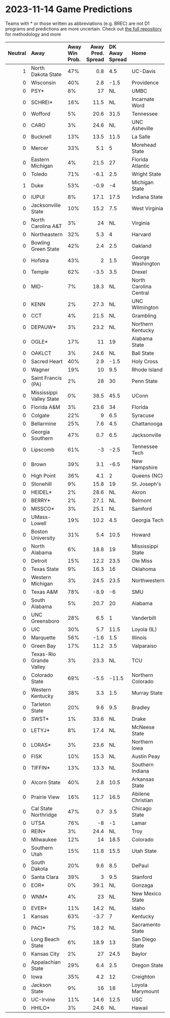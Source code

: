 # 2023-11-14 Game Predictions
Teams with * or those written as abbreviations (e.g. BREC) are not D1 programs and predictions are more uncertain. Check out [the full repository](https://github.com/grdavis/college-basketball-elo) for methodology and more

|   Neutral | Away                     | Away Win Prob.   |   Away Pred. Spread | DK Away Spread   | Home                   | Home Win Prob.   |   Home Pred. Spread |
|----------:|:-------------------------|:-----------------|--------------------:|:-----------------|:-----------------------|:-----------------|--------------------:|
|         1 | North Dakota State       | 47%              |                 0.8 | 4.5              | UC-Davis               | 53%              |                -0.8 |
|         0 | Wisconsin                | 40%              |                 2.8 | -1.5             | Providence             | 60%              |                -2.8 |
|         0 | PSY*                     | 8%               |                17   | NL               | UMBC                   | 92%              |               -17   |
|         0 | SCHREI*                  | 16%              |                11.5 | NL               | Incarnate Word         | 84%              |               -11.5 |
|         0 | Wofford                  | 5%               |                20.6 | 31.5             | Tennessee              | 95%              |               -20.6 |
|         0 | CARO                     | 3%               |                24.6 | NL               | UNC Asheville          | 97%              |               -24.6 |
|         0 | Bucknell                 | 13%              |                13.5 | 11.5             | La Salle               | 87%              |               -13.5 |
|         0 | Mercer                   | 33%              |                 5.1 | 5                | Morehead State         | 67%              |                -5.1 |
|         0 | Eastern Michigan         | 4%               |                21.5 | 27               | Florida Atlantic       | 96%              |               -21.5 |
|         0 | Toledo                   | 71%              |                -6.1 | 2.5              | Wright State           | 29%              |                 6.1 |
|         1 | Duke                     | 53%              |                -0.9 | -4               | Michigan State         | 47%              |                 0.9 |
|         0 | IUPUI                    | 8%               |                17.1 | 17.5             | Indiana State          | 92%              |               -17.1 |
|         0 | Jacksonville State       | 10%              |                15.2 | 7.5              | West Virginia          | 90%              |               -15.2 |
|         0 | North Carolina A&T       | 3%               |                24   | NL               | Virginia               | 97%              |               -24   |
|         0 | Northeastern             | 32%              |                 5.3 | 4                | Harvard                | 68%              |                -5.3 |
|         0 | Bowling Green State      | 42%              |                 2.4 | 2.5              | Oakland                | 58%              |                -2.4 |
|         0 | Hofstra                  | 43%              |                 2   | 1.5              | George Washington      | 57%              |                -2   |
|         0 | Temple                   | 62%              |                -3.5 | 3.5              | Drexel                 | 38%              |                 3.5 |
|         0 | MID-                     | 7%               |                18.3 | NL               | North Carolina Central | 93%              |               -18.3 |
|         0 | KENN                     | 2%               |                27.3 | NL               | UNC Wilmington         | 98%              |               -27.3 |
|         0 | CCT                      | 4%               |                21.5 | NL               | Grambling              | 96%              |               -21.5 |
|         0 | DEPAUW*                  | 3%               |                23.2 | NL               | Northern Kentucky      | 97%              |               -23.2 |
|         0 | OGLE*                    | 17%              |                11   | 19               | Alabama State          | 83%              |               -11   |
|         0 | OAKLCT                   | 3%               |                24.6 | NL               | Ball State             | 97%              |               -24.6 |
|         0 | Sacred Heart             | 40%              |                 2.9 | -1.5             | Holy Cross             | 60%              |                -2.9 |
|         0 | Wagner                   | 19%              |                10   | 9.5              | Rhode Island           | 81%              |               -10   |
|         0 | Saint Francis (PA)       | 2%               |                28   | 30               | Penn State             | 98%              |               -28   |
|         0 | Mississippi Valley State | 0%               |                38.5 | 45.5             | UConn                  | 100%             |               -38.5 |
|         0 | Florida A&M              | 3%               |                23.6 | 34               | Florida                | 97%              |               -23.6 |
|         0 | Colgate                  | 22%              |                 9   | 6.5              | Syracuse               | 78%              |                -9   |
|         0 | Bellarmine               | 25%              |                 7.6 | 4.5              | Chattanooga            | 75%              |                -7.6 |
|         0 | Georgia Southern         | 47%              |                 0.7 | 6.5              | Jacksonville           | 53%              |                -0.7 |
|         0 | Lipscomb                 | 61%              |                -3   | -2.5             | Tennessee Tech         | 39%              |                 3   |
|         0 | Brown                    | 39%              |                 3.1 | -6.5             | New Hampshire          | 61%              |                -3.1 |
|         0 | High Point               | 36%              |                 4.1 | 2                | Queens (NC)            | 64%              |                -4.1 |
|         0 | Stonehill                | 9%               |                15.8 | 19               | St. Joseph's           | 91%              |               -15.8 |
|         0 | HEIDEL*                  | 2%               |                28.6 | NL               | Akron                  | 98%              |               -28.6 |
|         0 | BERRY*                   | 2%               |                27.1 | NL               | Belmont                | 98%              |               -27.1 |
|         0 | MISSCO*                  | 3%               |                25.1 | NL               | Samford                | 97%              |               -25.1 |
|         0 | UMass-Lowell             | 19%              |                10.2 | 4.5              | Georgia Tech           | 81%              |               -10.2 |
|         0 | Boston University        | 31%              |                 5.4 | 10.5             | Howard                 | 69%              |                -5.4 |
|         0 | North Alabama            | 6%               |                18.8 | 19               | Mississippi State      | 94%              |               -18.8 |
|         0 | Detroit                  | 15%              |                12.2 | 23.5             | Ole Miss               | 85%              |               -12.2 |
|         0 | Texas State              | 9%               |                16.3 | 16               | Oklahoma               | 91%              |               -16.3 |
|         0 | Western Michigan         | 3%               |                24.5 | 23.5             | Northwestern           | 97%              |               -24.5 |
|         0 | Texas A&M                | 78%              |                -8.9 | -6               | SMU                    | 22%              |                 8.9 |
|         0 | South Alabama            | 5%               |                20.7 | 20               | Alabama                | 95%              |               -20.7 |
|         0 | UNC Greensboro           | 28%              |                 6.5 | 1                | Vanderbilt             | 72%              |                -6.5 |
|         0 | UIC                      | 30%              |                 5.7 | 11.5             | Loyola (IL)            | 70%              |                -5.7 |
|         0 | Marquette                | 56%              |                -1.6 | 1.5              | Illinois               | 44%              |                 1.6 |
|         0 | Green Bay                | 17%              |                11.2 | 3.5              | Valparaiso             | 83%              |               -11.2 |
|         0 | Texas-Rio Grande Valley  | 3%               |                23.3 | NL               | TCU                    | 97%              |               -23.3 |
|         0 | Colorado State           | 69%              |                -5.5 | -11.5            | Northern Colorado      | 31%              |                 5.5 |
|         0 | Western Kentucky         | 38%              |                 3.3 | 1.5              | Murray State           | 62%              |                -3.3 |
|         0 | Tarleton State           | 20%              |                 9.6 | 9.5              | Bradley                | 80%              |                -9.6 |
|         0 | SWST*                    | 1%               |                33.6 | NL               | Drake                  | 99%              |               -33.6 |
|         0 | LETYJ*                   | 8%               |                17.4 | NL               | McNeese State          | 92%              |               -17.4 |
|         0 | LORAS*                   | 3%               |                23.6 | NL               | Northern Iowa          | 97%              |               -23.6 |
|         0 | FISK                     | 10%              |                15.3 | NL               | Austin Peay            | 90%              |               -15.3 |
|         0 | TIFFIN*                  | 13%              |                13.3 | NL               | Southern Indiana       | 87%              |               -13.3 |
|         0 | Alcorn State             | 40%              |                 2.8 | 10.5             | Arkansas State         | 60%              |                -2.8 |
|         0 | Prairie View             | 16%              |                11.7 | 16.5             | Abilene Christian      | 84%              |               -11.7 |
|         0 | Cal State Northridge     | 47%              |                 0.7 | 3.5              | Chicago State          | 53%              |                -0.7 |
|         0 | UTSA                     | 76%              |                -8   | -1               | Lamar                  | 24%              |                 8   |
|         0 | REIN*                    | 3%               |                24.4 | NL               | Troy                   | 97%              |               -24.4 |
|         0 | Milwaukee                | 12%              |                14   | 18.5             | Colorado               | 88%              |               -14   |
|         0 | Southern Utah            | 15%              |                11.8 | 15.5             | Utah State             | 85%              |               -11.8 |
|         0 | South Dakota             | 20%              |                 9.6 | 8.5              | DePaul                 | 80%              |                -9.6 |
|         0 | Santa Clara              | 39%              |                 3   | 9.5              | Stanford               | 61%              |                -3   |
|         0 | EOR*                     | 0%               |                39.1 | NL               | Gonzaga                | 100%             |               -39.1 |
|         0 | WNM*                     | 4%               |                23   | NL               | New Mexico State       | 96%              |               -23   |
|         0 | EVER*                    | 11%              |                14.2 | NL               | Idaho                  | 89%              |               -14.2 |
|         1 | Kansas                   | 63%              |                -3.7 | 7                | Kentucky               | 37%              |                 3.7 |
|         0 | PACI*                    | 7%               |                18.2 | NL               | Sacramento State       | 93%              |               -18.2 |
|         0 | Long Beach State         | 6%               |                18.9 | 13               | San Diego State        | 94%              |               -18.9 |
|         0 | Kansas City              | 2%               |                27   | 24.5             | Baylor                 | 98%              |               -27   |
|         0 | Appalachian State        | 29%              |                 6.4 | 2.5              | Oregon State           | 71%              |                -6.4 |
|         0 | Iowa                     | 35%              |                 4.2 | 12               | Creighton              | 65%              |                -4.2 |
|         0 | Jackson State            | 9%               |                16   | 18               | Loyola Marymount       | 91%              |               -16   |
|         0 | UC-Irvine                | 11%              |                14.6 | 12.5             | USC                    | 89%              |               -14.6 |
|         0 | HHILO*                   | 3%               |                24.6 | NL               | Hawaii                 | 97%              |               -24.6 |